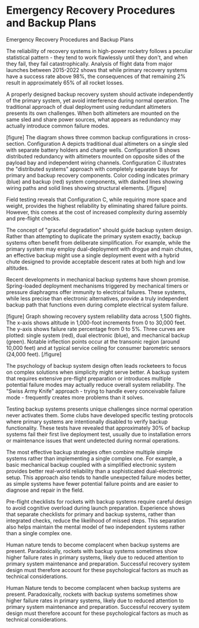 # Emergency Recovery Procedures and Backup Plans

Emergency Recovery Procedures and Backup Plans

The reliability of recovery systems in high-power rocketry follows a peculiar statistical pattern - they tend to work flawlessly until they don't, and when they fail, they fail catastrophically. Analysis of flight data from major launches between 2015-2022 shows that while primary recovery systems have a success rate above 98%, the consequences of that remaining 2% result in approximately 65% of all rocket losses.

A properly designed backup recovery system should activate independently of the primary system, yet avoid interference during normal operation. The traditional approach of dual deployment using redundant altimeters presents its own challenges. When both altimeters are mounted on the same sled and share power sources, what appears as redundancy may actually introduce common failure modes.

[figure]
The diagram shows three common backup configurations in cross-section. Configuration A depicts traditional dual altimeters on a single sled with separate battery holders and charge wells. Configuration B shows distributed redundancy with altimeters mounted on opposite sides of the payload bay and independent wiring channels. Configuration C illustrates the "distributed systems" approach with completely separate bays for primary and backup recovery components. Color coding indicates primary (blue) and backup (red) system components, with dashed lines showing wiring paths and solid lines showing structural elements.
[/figure]

Field testing reveals that Configuration C, while requiring more space and weight, provides the highest reliability by eliminating shared failure points. However, this comes at the cost of increased complexity during assembly and pre-flight checks.

The concept of "graceful degradation" should guide backup system design. Rather than attempting to duplicate the primary system exactly, backup systems often benefit from deliberate simplification. For example, while the primary system may employ dual-deployment with drogue and main chutes, an effective backup might use a single deployment event with a hybrid chute designed to provide acceptable descent rates at both high and low altitudes.

Recent developments in mechanical backup systems have shown promise. Spring-loaded deployment mechanisms triggered by mechanical timers or pressure diaphragms offer immunity to electrical failures. These systems, while less precise than electronic alternatives, provide a truly independent backup path that functions even during complete electrical system failure.

[figure]
Graph showing recovery system reliability data across 1,500 flights. The x-axis shows altitude in 1,000-foot increments from 0 to 30,000 feet. The y-axis shows failure rate percentage from 0 to 5%. Three curves are plotted: single system (red), dual electronic (blue), and mechanical backup (green). Notable inflection points occur at the transonic region (around 10,000 feet) and at typical service ceiling for consumer barometric sensors (24,000 feet).
[/figure]

The psychology of backup system design often leads rocketeers to focus on complex solutions when simplicity might serve better. A backup system that requires extensive pre-flight preparation or introduces multiple potential failure modes may actually reduce overall system reliability. The "Swiss Army Knife" approach - trying to handle every conceivable failure mode - frequently creates more problems than it solves.

Testing backup systems presents unique challenges since normal operation never activates them. Some clubs have developed specific testing protocols where primary systems are intentionally disabled to verify backup functionality. These tests have revealed that approximately 30% of backup systems fail their first live deployment test, usually due to installation errors or maintenance issues that went undetected during normal operations.

The most effective backup strategies often combine multiple simple systems rather than implementing a single complex one. For example, a basic mechanical backup coupled with a simplified electronic system provides better real-world reliability than a sophisticated dual-electronic setup. This approach also tends to handle unexpected failure modes better, as simple systems have fewer potential failure points and are easier to diagnose and repair in the field.

Pre-flight checklists for rockets with backup systems require careful design to avoid cognitive overload during launch preparation. Experience shows that separate checklists for primary and backup systems, rather than integrated checks, reduce the likelihood of missed steps. This separation also helps maintain the mental model of two independent systems rather than a single complex one.

Human nature tends to become complacent when backup systems are present. Paradoxically, rockets with backup systems sometimes show higher failure rates in primary systems, likely due to reduced attention to primary system maintenance and preparation. Successful recovery system design must therefore account for these psychological factors as much as technical considerations.

Human Nature tends to become complacent when backup systems are present. Paradoxically, rockets with backup systems sometimes show higher failure rates in primary systems, likely due to reduced attention to primary system maintenance and preparation. Successful recovery system design must therefore account for these psychological factors as much as technical considerations.